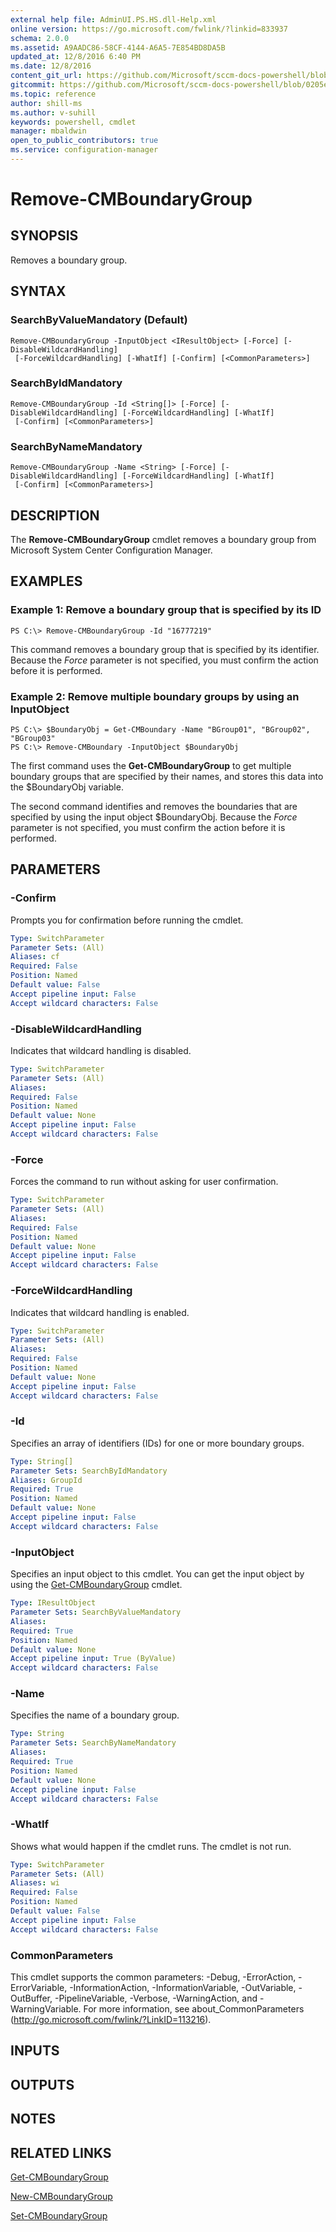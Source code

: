 ```yaml
---
external help file: AdminUI.PS.HS.dll-Help.xml
online version: https://go.microsoft.com/fwlink/?linkid=833937
schema: 2.0.0
ms.assetid: A9AADC86-58CF-4144-A6A5-7E854BD8DA5B
updated_at: 12/8/2016 6:40 PM
ms.date: 12/8/2016
content_git_url: https://github.com/Microsoft/sccm-docs-powershell/blob/live/sccm-cmdlets/ConfigurationManager/vlatest/Remove-CMBoundaryGroup.md
gitcommit: https://github.com/Microsoft/sccm-docs-powershell/blob/0205e569abecf1b4e1b2b342947b87a3691b29a5/sccm-cmdlets/ConfigurationManager/vlatest/Remove-CMBoundaryGroup.md
ms.topic: reference
author: shill-ms
ms.author: v-suhill
keywords: powershell, cmdlet
manager: mbaldwin
open_to_public_contributors: true
ms.service: configuration-manager
---
```


# Remove-CMBoundaryGroup

## SYNOPSIS
Removes a boundary group.

## SYNTAX

### SearchByValueMandatory (Default)
```
Remove-CMBoundaryGroup -InputObject <IResultObject> [-Force] [-DisableWildcardHandling]
 [-ForceWildcardHandling] [-WhatIf] [-Confirm] [<CommonParameters>]
```

### SearchByIdMandatory
```
Remove-CMBoundaryGroup -Id <String[]> [-Force] [-DisableWildcardHandling] [-ForceWildcardHandling] [-WhatIf]
 [-Confirm] [<CommonParameters>]
```

### SearchByNameMandatory
```
Remove-CMBoundaryGroup -Name <String> [-Force] [-DisableWildcardHandling] [-ForceWildcardHandling] [-WhatIf]
 [-Confirm] [<CommonParameters>]
```

## DESCRIPTION
The **Remove-CMBoundaryGroup** cmdlet removes a boundary group from Microsoft System Center Configuration Manager.

## EXAMPLES

### Example 1: Remove a boundary group that is specified by its ID
```
PS C:\> Remove-CMBoundaryGroup -Id "16777219"
```

This command removes a boundary group that is specified by its identifier.
Because the *Force* parameter is not specified, you must confirm the action before it is performed.

### Example 2: Remove multiple boundary groups by using an InputObject
```
PS C:\> $BoundaryObj = Get-CMBoundary -Name "BGroup01", "BGroup02", "BGroup03"
PS C:\> Remove-CMBoundary -InputObject $BoundaryObj
```

The first command uses the **Get-CMBoundaryGroup** to get multiple boundary groups that are specified by their names, and stores this data into the $BoundaryObj variable.

The second command identifies and removes the boundaries that are specified by using the input object $BoundaryObj.
Because the *Force* parameter is not specified, you must confirm the action before it is performed.

## PARAMETERS

### -Confirm
Prompts you for confirmation before running the cmdlet.

```yaml
Type: SwitchParameter
Parameter Sets: (All)
Aliases: cf
Required: False
Position: Named
Default value: False
Accept pipeline input: False
Accept wildcard characters: False
```

### -DisableWildcardHandling
Indicates that wildcard handling is disabled.

```yaml
Type: SwitchParameter
Parameter Sets: (All)
Aliases: 
Required: False
Position: Named
Default value: None
Accept pipeline input: False
Accept wildcard characters: False
```

### -Force
Forces the command to run without asking for user confirmation.

```yaml
Type: SwitchParameter
Parameter Sets: (All)
Aliases: 
Required: False
Position: Named
Default value: None
Accept pipeline input: False
Accept wildcard characters: False
```

### -ForceWildcardHandling
Indicates that wildcard handling is enabled.

```yaml
Type: SwitchParameter
Parameter Sets: (All)
Aliases: 
Required: False
Position: Named
Default value: None
Accept pipeline input: False
Accept wildcard characters: False
```

### -Id
Specifies an array of identifiers (IDs) for one or more boundary groups.

```yaml
Type: String[]
Parameter Sets: SearchByIdMandatory
Aliases: GroupId
Required: True
Position: Named
Default value: None
Accept pipeline input: False
Accept wildcard characters: False
```

### -InputObject
Specifies an input object to this cmdlet.
You can get the input object by using the [Get-CMBoundaryGroup](./Get-CMBoundaryGroup.md) cmdlet.

```yaml
Type: IResultObject
Parameter Sets: SearchByValueMandatory
Aliases: 
Required: True
Position: Named
Default value: None
Accept pipeline input: True (ByValue)
Accept wildcard characters: False
```

### -Name
Specifies the name of a boundary group.

```yaml
Type: String
Parameter Sets: SearchByNameMandatory
Aliases: 
Required: True
Position: Named
Default value: None
Accept pipeline input: False
Accept wildcard characters: False
```

### -WhatIf
Shows what would happen if the cmdlet runs.
The cmdlet is not run.

```yaml
Type: SwitchParameter
Parameter Sets: (All)
Aliases: wi
Required: False
Position: Named
Default value: False
Accept pipeline input: False
Accept wildcard characters: False
```

### CommonParameters
This cmdlet supports the common parameters: -Debug, -ErrorAction, -ErrorVariable, -InformationAction, -InformationVariable, -OutVariable, -OutBuffer, -PipelineVariable, -Verbose, -WarningAction, and -WarningVariable. For more information, see about_CommonParameters (http://go.microsoft.com/fwlink/?LinkID=113216).

## INPUTS

## OUTPUTS

## NOTES

## RELATED LINKS

[Get-CMBoundaryGroup](xref:ConfigurationManager/vlatest/Get-CMBoundaryGroup.md)

[New-CMBoundaryGroup](xref:ConfigurationManager/vlatest/New-CMBoundaryGroup.md)

[Set-CMBoundaryGroup](xref:ConfigurationManager/vlatest/Set-CMBoundaryGroup.md)


